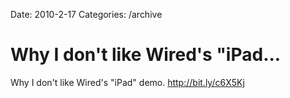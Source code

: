 Date: 2010-2-17
Categories: /archive

# Why I don't like Wired's "iPad...

Why I don't like Wired's "iPad" demo. <a href="http://bit.ly/c6X5Kj" rel="nofollow">http://bit.ly/c6X5Kj</a>
